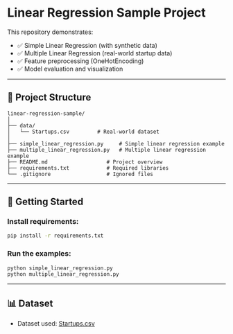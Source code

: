 # Linear Regression Sample Project

This repository demonstrates:
- ✅ Simple Linear Regression (with synthetic data)
- ✅ Multiple Linear Regression (real-world startup data)
- ✅ Feature preprocessing (OneHotEncoding)
- ✅ Model evaluation and visualization

---

## 📁 Project Structure

```
linear-regression-sample/
│
├── data/
│   └── Startups.csv         # Real-world dataset
│
├── simple_linear_regression.py     # Simple linear regression example
├── multiple_linear_regression.py   # Multiple linear regression example
├── README.md                   # Project overview
├── requirements.txt            # Required libraries
└── .gitignore                  # Ignored files
```

---

## 🚀 Getting Started

### Install requirements:
```bash
pip install -r requirements.txt
```

### Run the examples:
```bash
python simple_linear_regression.py
python multiple_linear_regression.py
```

---

## 📊 Dataset

- Dataset used: [Startups.csv](https://www.kaggle.com/datasets/nirajvermafcb/startups)
